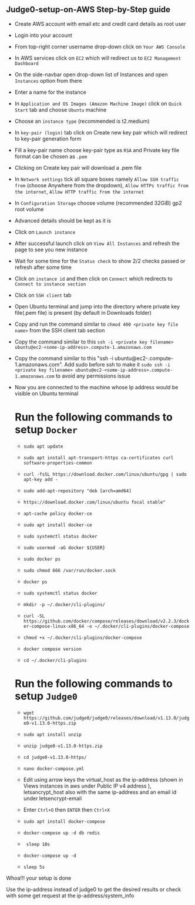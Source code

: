 ## Judge0-setup-on-AWS Step-by-Step guide

-   Create AWS account with email etc and credit card details as root user

-   Login into your account

-   From top-right corner username drop-down click on `Your AWS Console`

-   In AWS services click on `EC2` which will redirect us to `EC2 Management Dashboard`

-   On the side-navbar open drop-down list of Instances and open `Instances` option from there

-   Enter a name for the instance

-   In `Application and OS Images (Amazon Machine Image)` click on `Quick Start` tab and choose `Ubuntu` machine

-   Choose an `instance type` (recommended is t2.medium)

-   In `key-pair (login)` tab click on Create new key pair which will redirect to key-pair generation form

-   Fill a key-pair name choose key-pair type as `RSA` and Private key file format can be chosen as `.pem`

-   Clicking on Create key pair will download a .pem file

-   In `Network settings` tick all square boxes namely `Allow SSH traffic from` (choose Anywhere from the dropdown), `Allow HTTPs traffic from the internet`, `Allow HTTP traffic from the internet`

-   In `Configuration Storage` choose volume (recommended 32GiB) gp2 root volume

-   Advanced details should be kept as it is

-   Click on `Launch instance`

-   After successful launch click on `View All Instances` and refresh the page to see you new instance

-   Wait for some time for the `Status check` to show 2/2 checks passed or refresh after some time

-   Click on `instance id` and then click on `Connect` which redirects to `Connect to instance section`

-   Click on `SSH client` tab

-   Open Ubuntu terminal and jump into the directory where private key file(.pem file) is present (by default in Downloads folder)

-   Copy and run the command similar to `chmod 400 <private key file name>` from the SSH client tab section

-   Copy the command similar to this `ssh -i <private key filename> ubuntu@ec2-<some-ip-address>.compute-1.amazonaws.com`

-   Copy the command similar to this "ssh -i <private key filename> ubuntu@ec2-<some-ip-address>.compute-1.amazonaws.com". Add sudo before ssh to make it `sudo ssh -i <private key filename> ubuntu@ec2-<some-ip-address>.compute-1.amazonaws.com` to avoid any permissions issue

-   Now you are connected to the machine whose Ip address would be visible on Ubuntu terminal


    # Run the following commands to setup `Docker`

    -   `sudo apt update`

    -   `sudo apt install apt-transport-https ca-certificates curl software-properties-common`

    -   `curl -fsSL https://download.docker.com/linux/ubuntu/gpg | sudo apt-key add -`

    -   `sudo add-apt-repository "deb [arch=amd64] `

    -   `https://download.docker.com/linux/ubuntu focal stable"`

    -   `apt-cache policy docker-ce`

    -   `sudo apt install docker-ce`

    -   `sudo systemctl status docker`

    -   `sudo usermod -aG docker ${USER}`

    -   `sudo docker ps`

    -   `sudo chmod 666 /var/run/docker.sock`

    -   `docker ps`

    -   `sudo systemctl status docker`

    -   `mkdir -p ~/.docker/cli-plugins/`

    -   `curl -SL https://github.com/docker/compose/releases/download/v2.2.3/docker-compose-linux-x86_64 -o ~/.docker/cli-plugins/docker-compose`

    -   `chmod +x ~/.docker/cli-plugins/docker-compose`

    -   `docker compose version`

    -   `cd ~/.docker/cli-plugins`


    # Run the following commands to setup `Judge0`

    -   `wget https://github.com/judge0/judge0/releases/download/v1.13.0/judge0-v1.13.0-https.zip`

    -   `sudo apt install unzip`

    -   `unzip judge0-v1.13.0-https.zip`

    -   `cd judge0-v1.13.0-https/`

    -   `nano docker-compose.yml`

    -   Edit using arrow keys the virtual_host as the ip-address (shown in Views instances in aws under Public IP v4 address ), letsancrypt_host also with the same ip-address and an email id under letsencrypt-email

    -   Enter `Ctrl+O` then `ENTER` then `Ctrl+X`

    -   `sudo apt install docker-compose`

    -   `docker-compose up -d db redis`

    -   ` sleep 10s`

    -   `docker-compose up -d`

    -   `sleep 5s`

Whoa!!! your setup is done

Use the ip-address instead of judge0 to get the desired results or check with some get request at the ip-address/system_info

